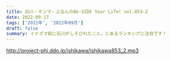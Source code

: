 ```yaml
---
title: 石川・ホンマ・ぶるんのBe-SIDE Your Life! vol.853-2
date: 2022-09-17
tags: ['2022年', '2022年09月']
draft: false
summary: イナズマ前に石川がしそびれたこと。とあるランキングに注目です！
---
```


http://project-phi.ddo.jp/ishikawa/ishikawa853_2.mp3
